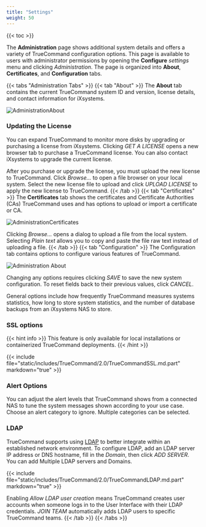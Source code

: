 ```yaml
---
title: "Settings"
weight: 50
---
```


{{< toc >}}

The **Administration** page shows additional system details and offers a variety of TrueCommand configuration options.
This page is available to users with administrator permissions by opening the **Configure** <i class="material-icons" aria-hidden="true" title="Settings">settings</i> menu and clicking *Administration*.
The page is organized into **About**, **Certificates**, and **Configuration** tabs.

{{< tabs "Administration Tabs" >}}
{{< tab "About" >}}
The **About** tab contains the current TrueCommand system ID and version, license details, and contact information for iXsystems.

![AdministrationAbout](/images/TrueCommand/1.3/AdministrationAbout.png "Administration Configuration")

### Updating the License

You can expand TrueCommand to monitor more disks by upgrading or purchasing a license from iXsystems.
Clicking *GET A LICENSE* opens a new browser tab to purchase a TrueCommand license.
You can also contact iXsystems to upgrade the current license.

After you purchase or upgrade the license, you must upload the new license to TrueCommand.
Click *Browse…* to open a file browser on your local system.
Select the new license file to upload and click *UPLOAD LICENSE* to apply the new license to TrueCommand.
{{< /tab >}}
{{< tab "Certificates" >}}
The **Certificates** tab shows the certificates and Certificate Authorities (CAs) TrueCommand uses and has options to upload or import a certificate or CA.

![AdministrationCertificates](/images/TrueCommand/1.3/AdministrationCertificates.png "Administration: Certificates")

Clicking *Browse...* opens a dialog to upload a file from the local system.
Selecting *Plain text* allows you to copy and paste the file raw text instead of uploading a file.
{{< /tab >}}
{{< tab "Configuration" >}}
The Configuration tab contains options to configure various features of TrueCommand.

![Administration About](/images/TrueCommand/1.3/AdministrationConfiguration.png "Administration: Configuration")

Changing any options requires clicking *SAVE* to save the new system configuration.
To reset fields back to their previous values, click *CANCEL*.

General options include how frequently TrueCommand measures systems statistics, how long to store system statistics, and the number of database backups from an iXsystems NAS to store.

### SSL options

{{< hint info >}}
This feature is only available for local installations or containerized TrueCommand deployments.
{{< /hint >}}

{{< include file="static/includes/TrueCommand/2.0/TrueCommandSSL.md.part" markdown="true" >}}

### Alert Options

You can adjust the alert levels that TrueCommand shows from a connected NAS to tune the system messages shown according to your use case.
Choose an alert category to ignore.
Multiple categories can be selected.

### LDAP

TrueCommand supports using [LDAP](https://tools.ietf.org/html/rfc4511) to better integrate within an established network environment.
To configure LDAP, add an LDAP server IP address or DNS hostname, fill in the *Domain*, then click *ADD SERVER*.
You can add Multiple LDAP servers and Domains.

{{< include file="static/includes/TrueCommand/2.0/TrueCommandLDAP.md.part" markdown="true" >}}

Enabling *Allow LDAP user creation* means TrueCommand creates user accounts when someone logs in to the User Interface with their LDAP credentials.
*JOIN TEAM* automatically adds LDAP users to specific TrueCommand teams.
{{< /tab >}}
{{< /tabs >}}
